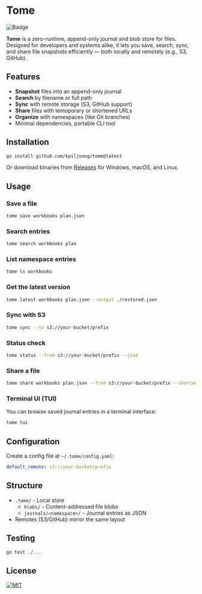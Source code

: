 # Tome

![Badge](https://hitscounter.dev/api/hit?url=https%3A%2F%2Fgithub.com%2Fkpiljoong%2Ftome&label=Visitor&icon=github&color=%23198754)

**Tome** is a zero-runtime, append-only journal and blob store for files. Designed for developers and systems alike, it lets you save, search, sync, and share file snapshots efficiently — both locally and remotely (e.g., S3, GitHub).

## Features

- **Snapshot** files into an append-only journal
- **Search** by filename or full path
- **Sync** with remote storage (S3, GitHub support)
- **Share** files with temoporary or shortened URLs
- **Organize** with namespaces (like Git branches)
- Minimal dependencies, portable CLI tool

## Installation

```bash
go install github.com/kpiljoong/tome@latest
```

Or download binaries from [Releases](https://github.com/kpiljoong/tome/releases) for Windows, macOS, and Linux.

## Usage

### Save a file

```bash
tome save workbooks plan.json
```

### Search entries

```bash
tome search workbooks plan
```

### List namespace entries

```bash
tome ls workbooks
```

### Get the latest version

```bash
tome latest workbooks plan.json --output ./restored.json
```

### Sync with S3

```bash
tome sync --to s3://your-bucket/prefix
```

### Status check

```bash
tome status --from s3://your-bucket/prefix --json
```

### Share a file

```bash
tome share workbooks plan.json --from s3://your-bucket/prefix --shorten
```

### Terminal UI (TUI)

You can browse saved journal entries in a terminal interface:

```bash
tome tui
```

## Configuration

Create a config file at `~/.tome/config.yaml`:

```yaml
default_remote: s3://your-bucket/prefix
```

## Structure

- `.tome/` - Local store
  - `blobs/` - Content-addressed file blobs
  - `journals/<namespace>/` - Journal entries as JSON
- Remotes (S3/GitHub) mirror the same layout

## Testing

```bash
go test ./...
```

## License

[![MIT](https://img.shields.io/badge/license-MIT-blue)](https://github.com/kpiljoong/tome/blob/master/LICENSE)

